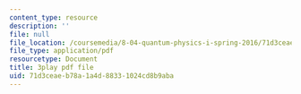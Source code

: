 ```yaml
---
content_type: resource
description: ''
file: null
file_location: /coursemedia/8-04-quantum-physics-i-spring-2016/71d3ceaeb78a1a4d88331024cd8b9aba_8KQ-yK2xm60.pdf
file_type: application/pdf
resourcetype: Document
title: 3play pdf file
uid: 71d3ceae-b78a-1a4d-8833-1024cd8b9aba
---
```

